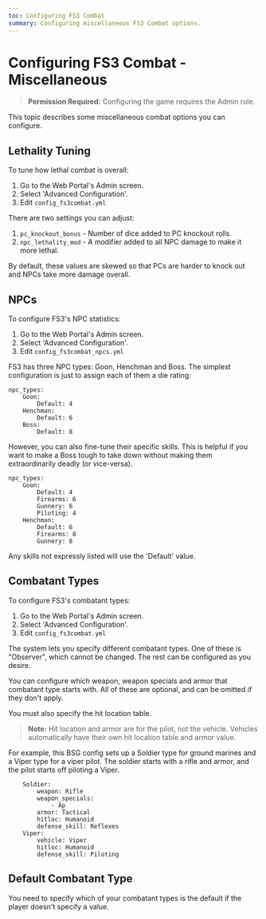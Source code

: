 ```yaml
---
toc: Configuring FS3 Combat
summary: Configuring miscellaneous FS3 Combat options.
---
```

# Configuring FS3 Combat - Miscellaneous

> **Permission Required:** Configuring the game requires the Admin role.

This topic describes some miscellaneous combat options you can configure.

## Lethality Tuning

To tune how lethal combat is overall:

1. Go to the Web Portal's Admin screen.
2. Select 'Advanced Configuration'.
3. Edit `config_fs3combat.yml` 

There are two settings you can adjust:

1. `pc_knockout_bonus` - Number of dice added to PC knockout rolls.
2. `npc_lethality_mod` - A modifier added to all NPC damage to make it more lethal.

By default, these values are skewed so that PCs are harder to knock out and NPCs take more damage overall.

## NPCs

To configure FS3's NPC statistics:

1. Go to the Web Portal's Admin screen.
2. Select 'Advanced Configuration'.
3. Edit `config_fs3combat_npcs.yml`

FS3 has three NPC types: Goon, Henchman and Boss.  The simplest configuration is just to assign each of them a die rating:

    npc_types:
        Goon:
            Default: 4
        Henchman:
            Default: 6
        Boss:
            Default: 8

However, you can also fine-tune their specific skills.  This is helpful if you want to make a Boss tough to take down without making them extraordinarily deadly (or vice-versa).

    npc_types:
        Goon:
            Default: 4
            Firearms: 6
            Gunnery: 6
            Piloting: 4
        Henchman:
            Default: 6
            Firearms: 8
            Gunnery: 8

Any skills not expressly listed will use the 'Default' value.

## Combatant Types

To configure FS3's combatant types:

1. Go to the Web Portal's Admin screen.
2. Select 'Advanced Configuration'.
3. Edit `config_fs3combat.yml`

The system lets you specify different combatant types.  One of these is "Observer", which cannot be changed.  The rest can be configured as you desire.

You can configure which weapon, weapon specials and armor that combatant type starts with.  All of these are optional, and can be omitted if they don't apply.  

You must also specify the hit location table.  

> **Note:** Hit location and armor are for the pilot, not the vehicle.  Vehicles automatically have their own hit location table and armor value.

For example, this BSG config sets up a Soldier type for ground marines and a Viper type for a viper pilot.  The soldier starts with a rifle and armor, and the pilot starts off piloting a Viper.

        Soldier:
            weapon: Rifle
            weapon_specials: 
                - Ap
            armor: Tactical
            hitloc: Humanoid
            defense_skill: Reflexes
        Viper:
            vehicle: Viper
            hitloc: Humanoid
            defense_skill: Piloting

## Default Combatant Type

You need to specify which of your combatant types is the default if the player doesn't specify a value.